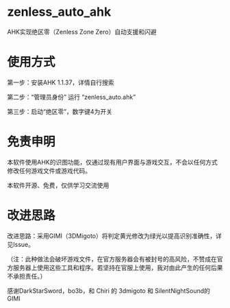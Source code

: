 # zenless_auto_ahk
AHK实现绝区零（Zenless Zone Zero）自动支援和闪避
# 使用方式
第一步：安装AHK 1.1.37，详情自行搜索

第二步：“管理员身份” 运行 “zenless_auto.ahk”

第三步：启动“绝区零”，数字键4为开关
# 免责申明
本软件使用AHK的识图功能，仅通过现有用户界面与游戏交互，不会以任何方式修改任何游戏文件或游戏代码。

本软件开源、免费，仅供学习交流使用

# 改进思路
改进思路：采用GIMI（3DMigoto）将判定黄光修改为绿光以提高识别准确性，详见Issue。

（注：此种做法会破坏游戏文件，在官方服务器会有被封号的高风险，不赞成在官方服务器上使用这些工具和程序。若坚持在官服上使用，我对由此产生的任何后果不承担责任。）

感谢DarkStarSword，bo3b，和 Chiri 的 3dmigoto 和 SilentNightSound的GIMI

